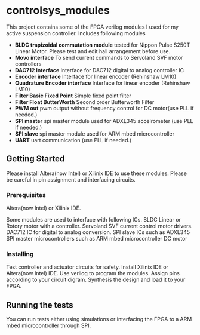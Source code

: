 # controlsys_modules
This project contains some of the FPGA verilog modules I used for my active suspension controller\. 
Includes following modules

- **BLDC trapizoidal commutation module** tested for Nippon Pulse S250T Linear Motor\. Please test and edit hall arrangement before use\.
- **Movo interface**  To send current commands to Servoland SVF motor controllers
- **DAC712 Interface** Interface for DAC712 digital to analog controller IC
- **Encoder interface** Interface for linear encoder (Rehinshaw LM10)
- **Quadrature Encoder interface** Interface for linear encoder (Rehinshaw LM10)
- **Filter Basic Fixed Point** Simple fixed point filter
- **Filter Float ButterWorth** Second order Butterworth Filter
- **PWM out** pwm output without frequency control for DC motor(use PLL if needed.)
- **SPI master** spi master module used for ADXL345 accelrometer (use PLL if needed.)
- **SPI slave** spi master module used for ARM mbed microcontroller
- **UART** uart communication (use PLL if needed.)

## Getting Started

Please install Altera(now Intel) or Xilinix IDE to use these modules. Please be careful in pin assignment and interfacing circuits.

### Prerequisites

Altera(now Intel) or Xilinix IDE. 

Some modules are used to interface with following ICs.
BLDC Linear or Rotory motor with a controller.
Servoland SVF current control motor drivers.
DAC712 IC for digital to analog conversion.
SPI slave ICs such as ADXL345
SPI master microcontrollers such as ARM mbed microcontroller
DC motor

### Installing
Test controller and actuator circuits for safety.
Install Xilinix IDE or Altera(now Intel) IDE.
Use verilog to program the modules.
Assign pins according to your circuit digram.
Synthesis the design and load it to your FPGA.

## Running the tests

You can run tests either using simulations or interfacing the FPGA to a ARM mbed microcontroller through SPI.


